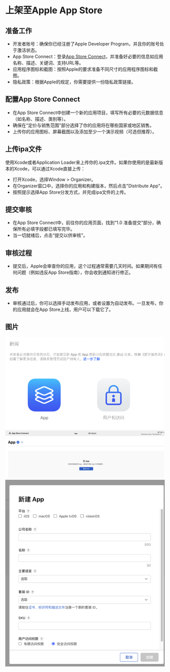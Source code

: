 # 上架至Apple App Store

## 准备工作
- 开发者账号：确保你已经注册了Apple Developer Program，并且你的账号处于激活状态。
- App Store Connect：登录[App Store Connect](https://appstoreconnect.apple.com)，并准备好必要的信息如应用名称、描述、关键词、支持URL等。
- 应用程序图标和截图：按照Apple的要求准备不同尺寸的应用程序图标和截图。
- 隐私政策：根据Apple的规定，你需要提供一份隐私政策链接。

## 配置App Store Connect
- 在App Store Connect中创建一个新的应用项目，填写所有必要的元数据信息（如名称、描述、类别等）。
- 确保在“定价与销售范围”部分选择了你的应用将在哪些国家或地区销售。
- 上传你的应用图标、屏幕截图以及添加至少一个演示视频（可选但推荐）。

## 上传ipa文件
使用Xcode或者Application Loader来上传你的.ipa文件。如果你使用的是最新版本的Xcode，可以通过Xcode直接上传：
- 打开Xcode，选择Window > Organizer。
- 在Organizer窗口中，选择你的应用和构建版本，然后点击"Distribute App"。
- 按照提示选择App Store分发方式，并完成ipa文件的上传。

## 提交审核
- 在App Store Connect中，前往你的应用页面，找到“1.0 准备提交”部分，确保所有必填字段都已填写完毕。
- 当一切就绪后，点击“提交以供审核”。

## 审核过程
- 提交后，Apple会审查你的应用，这个过程通常需要几天时间。如果期间有任何问题（例如违反App Store指南），你会收到通知进行修正。

## 发布
- 审核通过后，你可以选择手动发布应用，或者设置为自动发布。一旦发布，你的应用就会在App Store上线，用户可以下载它了。

## 图片
![1](./assets/apple_store/1.png)
![2](./assets/apple_store/2.png)
![3](./assets/apple_store/3.png)